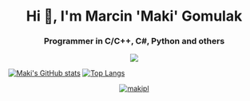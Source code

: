 <h1 align="center">Hi 👋, I'm Marcin 'Maki' Gomulak</h1>
<h3 align="center">Programmer in C/C++, C#, Python and others</h3>

<div align="center">
<img src="https://komarev.com/ghpvc/?username=makipl&&style=flat-square" align="center" />
</div>  
  


[![Maki's GitHub stats](https://github-readme-stats.vercel.app/api?username=makipl&hide=contribs&show_icons=true&theme=algolia&include_all_commits=true)](https://github.com/anuraghazra/github-readme-stats)
[![Top Langs](https://github-readme-stats.vercel.app/api/top-langs/?username=MAKIPL&layout=compact&theme=algolia&langs_count=8&hide=shaderlab,mathematica,smalltalk,objective-c,HLSL)](https://github.com/anuraghazra/github-readme-stats)
<p align="center"> <a href="https://github.com/ryo-ma/github-profile-trophy"><img src="https://github-profile-trophy.vercel.app/?username=makipl&theme=discord&row=1&column=6" alt="makipl"/></a> </p>

<p></p>

